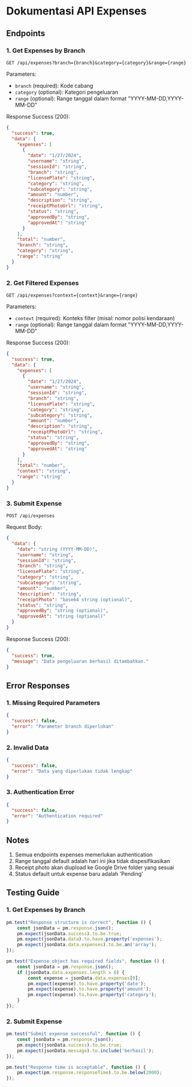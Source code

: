 # Dokumentasi API Expenses

## Endpoints

### 1. Get Expenses by Branch
```http
GET /api/expenses?branch={branch}&category={category}&range={range}
```

Parameters:
- `branch` (required): Kode cabang
- `category` (optional): Kategori pengeluaran
- `range` (optional): Range tanggal dalam format "YYYY-MM-DD,YYYY-MM-DD"

Response Success (200):
```json
{
  "success": true,
  "data": {
    "expenses": [
      {
        "date": "1/27/2024",
        "username": "string",
        "sessionId": "string",
        "branch": "string",
        "licensePlate": "string",
        "category": "string",
        "subcategory": "string",
        "amount": "number",
        "description": "string",
        "receiptPhotoUrl": "string",
        "status": "string",
        "approvedBy": "string",
        "approvedAt": "string"
      }
    ],
    "total": "number",
    "branch": "string",
    "category": "string",
    "range": "string"
  }
}
```

### 2. Get Filtered Expenses
```http
GET /api/expenses?context={context}&range={range}
```

Parameters:
- `context` (required): Konteks filter (misal: nomor polisi kendaraan)
- `range` (optional): Range tanggal dalam format "YYYY-MM-DD,YYYY-MM-DD"

Response Success (200):
```json
{
  "success": true,
  "data": {
    "expenses": [
      {
        "date": "1/27/2024",
        "username": "string",
        "sessionId": "string",
        "branch": "string",
        "licensePlate": "string",
        "category": "string",
        "subcategory": "string",
        "amount": "number",
        "description": "string",
        "receiptPhotoUrl": "string",
        "status": "string",
        "approvedBy": "string",
        "approvedAt": "string"
      }
    ],
    "total": "number",
    "context": "string",
    "range": "string"
  }
}
```

### 3. Submit Expense
```http
POST /api/expenses
```

Request Body:
```json
{
  "data": {
    "date": "string (YYYY-MM-DD)",
    "username": "string",
    "sessionId": "string",
    "branch": "string",
    "licensePlate": "string",
    "category": "string",
    "subcategory": "string",
    "amount": "number",
    "description": "string",
    "receiptPhoto": "base64 string (optional)",
    "status": "string",
    "approvedBy": "string (optional)",
    "approvedAt": "string (optional)"
  }
}
```

Response Success (200):
```json
{
  "success": true,
  "message": "Data pengeluaran berhasil ditambahkan."
}
```

## Error Responses

### 1. Missing Required Parameters
```json
{
  "success": false,
  "error": "Parameter branch diperlukan"
}
```

### 2. Invalid Data
```json
{
  "success": false,
  "error": "Data yang diperlukan tidak lengkap"
}
```

### 3. Authentication Error
```json
{
  "success": false,
  "error": "Authentication required"
}
```

## Notes
1. Semua endpoints expenses memerlukan authentication
2. Range tanggal default adalah hari ini jika tidak dispesifikasikan
3. Receipt photo akan diupload ke Google Drive folder yang sesuai
4. Status default untuk expense baru adalah 'Pending'

## Testing Guide

### 1. Get Expenses by Branch
```javascript
pm.test("Response structure is correct", function () {
    const jsonData = pm.response.json();
    pm.expect(jsonData.success).to.be.true;
    pm.expect(jsonData.data).to.have.property('expenses');
    pm.expect(jsonData.data.expenses).to.be.an('array');
});

pm.test("Expense object has required fields", function () {
    const jsonData = pm.response.json();
    if (jsonData.data.expenses.length > 0) {
        const expense = jsonData.data.expenses[0];
        pm.expect(expense).to.have.property('date');
        pm.expect(expense).to.have.property('amount');
        pm.expect(expense).to.have.property('category');
    }
});
```

### 2. Submit Expense
```javascript
pm.test("Submit expense successful", function () {
    const jsonData = pm.response.json();
    pm.expect(jsonData.success).to.be.true;
    pm.expect(jsonData.message).to.include('berhasil');
});

pm.test("Response time is acceptable", function () {
    pm.expect(pm.response.responseTime).to.be.below(2000);
});
